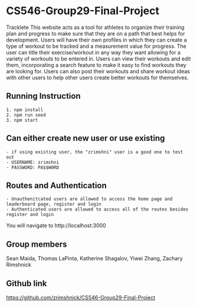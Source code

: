 # CS546-Group29-Final-Project

Tracklete
This website acts as a tool for athletes to organize their training plan and progress to make sure that they are on a path that best helps for development. Users will have their own profiles in which they can create a type of workout to be tracked and a measurement value for progress. The user can title their exercise/workout in any way they want allowing for a variety of workouts to be entered in. Users can view their workouts and edit them, incorporating a search feature to make it easy to find workouts they are looking for. Users can also post their workouts and share workout ideas with other users to help other users create better workouts for themselves.

## Running Instruction

    1. npm install
    2. npm run seed
    3. npm start

## Can either create new user or use existing

    - if using existing user, the "zrimshni" user is a good one to test out
    - USERNAME: zrimshni
    - PASSWORD: PA$$W0RD

## Routes and Authentication

    - Unauthenitcated users are allowed to access the home page and leaderboard page, register and login
    - Authenticated users are allowed to access all of the routes besides register and login

You will navigate to http://localhost:3000

## Group members

Sean Maida, Thomas LaPinta, Katherine Shagalov, Yiwei Zhang, Zachary Rimshnick

## Github link

https://github.com/zrimshnick/CS546-Group29-Final-Project

